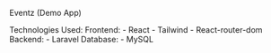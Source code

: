 Eventz (Demo App)

Technologies Used:
Frontend:
    - React
    - Tailwind
    - React-router-dom
Backend:
    - Laravel
Database:
    - MySQL